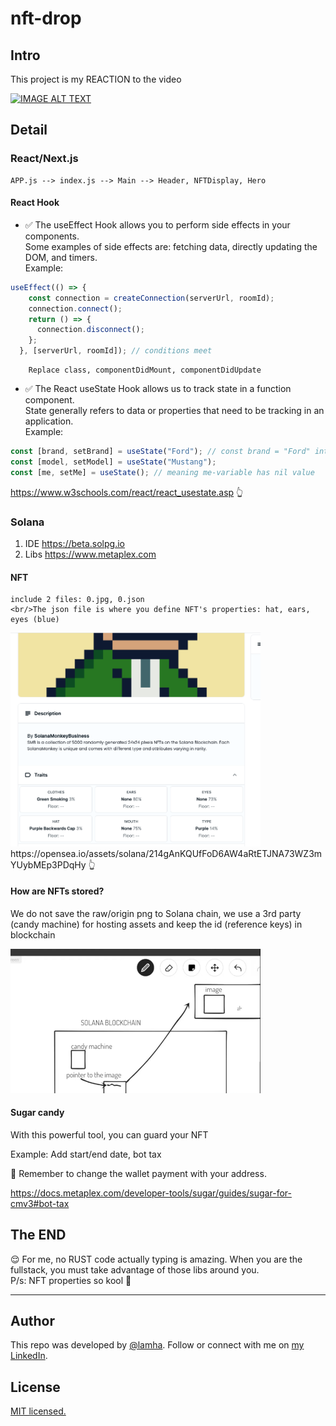 # nft-drop
## Intro 
This project is my REACTION to the video 
<div>
  <a href="https://www.youtube.com/watch?v=wtjHSOhi4LA"><img src="https://img.youtube.com/vi/wtjHSOhi4LA/0.jpg" alt="IMAGE ALT TEXT"></a>
</div>

## Detail 
### React/Next.js 
```
APP.js --> index.js --> Main --> Header, NFTDisplay, Hero
```

#### React Hook
  - ✅ The useEffect Hook allows you to perform side effects in your components.
        </br>Some examples of side effects are: fetching data, directly updating the DOM, and timers.
<br/> Example:
```js
useEffect(() => {
    const connection = createConnection(serverUrl, roomId);
    connection.connect();
    return () => {
      connection.disconnect();
    };
  }, [serverUrl, roomId]); // conditions meet
```

        Replace class, componentDidMount, componentDidUpdate
  - ✅ The React useState Hook allows us to track state in a function component.
      </br>State generally refers to data or properties that need to be tracking in an application.
<br/> Example:        
```js
const [brand, setBrand] = useState("Ford"); // const brand = "Ford" intial value 
const [model, setModel] = useState("Mustang");
const [me, setMe] = useState(); // meaning me-variable has nil value 
```

https://www.w3schools.com/react/react_usestate.asp 👆

 ### Solana
 1. IDE
    https://beta.solpg.io
2. Libs
    https://www.metaplex.com
#### NFT
    include 2 files: 0.jpg, 0.json
    <br/>The json file is where you define NFT's properties: hat, ears, eyes (blue)
    
    
<img src="https://github.com/HaLamUs/nft-drop/blob/main/assets/monkey.png" width="400">
  https://opensea.io/assets/solana/214gAnKQUfFoD6AW4aRtETJNA73WZ3mYUybMEp3PDqHy 👆

#### How are NFTs stored?
We do not save the raw/origin png to Solana chain, we use a 3rd party (candy machine) for hosting assets and keep the id (reference keys) in blockchain

<img src="https://github.com/HaLamUs/nft-drop/blob/main/assets/blockchain.png" width="400">

#### Sugar candy 
  With this powerful tool, you can guard your NFT 

  Example: Add start/end date, bot tax

  📌 Remember to change the wallet payment with your address.

  https://docs.metaplex.com/developer-tools/sugar/guides/sugar-for-cmv3#bot-tax

## The END
😌 For me, no RUST code actually typing is amazing. When you are the fullstack, you must take advantage of those libs around you.
<br/> P/s: NFT properties so kool 🤘
  
---
## Author

This repo was developed by [@lamha](https://github.com/HaLamUs). 
Follow or connect with me on [my LinkedIn](https://www.linkedin.com/in/lamhacs). 

## License
[MIT licensed.](LICENSE)
